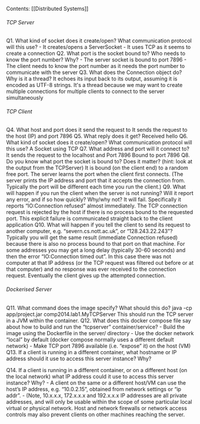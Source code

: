 Contents:
[[Distributed Systems]]

###### TCP Server
Q1. What kind of socket does it create/open? What communication protocol will this use? 
	- It creates/opens a ServerSocket
	- It uses TCP as it seems to create a connection
Q2. What port is the socket bound to? Who needs to know the port number? Why?
	- The server socket is bound to port 7896
	- The client needs to know the port number as it needs the port number to communicate with the server
Q3. What does the Connection object do? Why is it a thread?
	It echoes its input back to its output, assuming it is encoded as UTF-8 strings.
	It's a thread because we may want to create multiple connections for multiple clients to connect to the server simultaneously

###### TCP Client
Q4. What host and port does it send the request to
	It sends the request to the host (IP) and port 7896
Q5. What reply does it get?
	Received hello
Q6. What kind of socket does it create/open? What communication protocol will this use?
	A Socket using TCP
Q7. What address and port will it connect to?
	It sends the request to the localhost and Port 7896
	Bound to port 7896
Q8. Do you know what port the socket is bound to? Does it matter? (hint: look at the output from the TCPServer)
	It is bound (on the client end) to a random free port. The server learns the port when the client first connects. (The server prints the IP address and port that it accepts the connection from. Typically the port will be different each time you run the client.)
Q9. What will happen if you run the client when the server is not running? Will it report any error, and if so how quickly? Why/why not?
	It will fail. Specifically it reports “IO:Connection refused” almost immediately. The TCP connection request is rejected by the host if there is no process bound to the requested port. This explicit failure is communicated straight back to the client application
Q10. What will happen if you tell the client to send its request to another computer, e.g. “severn.cs.nott.ac.uk”, or “128.243.22.243”?
	Typically you will get the same result (immediate Connection refused) because there is also no process bound to that port on that machine. For some addresses you may get a long delay (typically 30-60 seconds) and then the error “IO:Connection timed out”. In this case there was not computer at that IP address (or the TCP request was filtered out before or at that computer) and no response was ever received to the connection request. Eventually the client gives up the attempted connection.

###### Dockerised Server
Q11. What command does the image specify? What should this do?
	java -cp app/project.jar comp2014.lab1.MyTCPServer This should run the TCP server in a JVM within the container.
Q12. What does this docker compose file say about how to build and run the “tcpserver” container/service? 
	- Build the image using the Dockerfile in the server/ directory 
	- Use the docker network “local” by default (docker compose normally uses a different default network) 
	- Make TCP port 7896 available (i.e. “expose” it) on the host (VM)
Q13. If a client is running in a different container, what hostname or IP address should it use to access this server instance? Why?
	

Q14. If a client is running in a different container, or on a different host (on the local network) what IP address could it use to access this server instance? Why?
	- A client on the same or a different host/VM can use the host’s IP address, e.g. “10.0.2.15”, obtained from network settings or “ip addr”.
	- (Note, 10.x.x.x, 172.x.x.x and 192.x.x.x IP addresses are all private addresses, and will only be usable within the scope of some particular local virtual or physical network. Host and network firewalls or network access controls may also prevent clients on other machines reaching the server.

